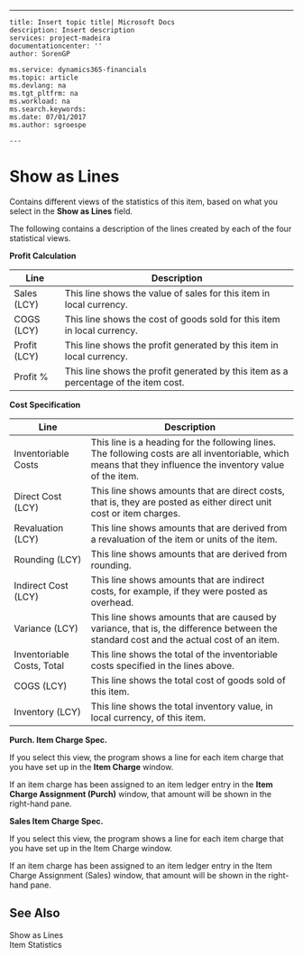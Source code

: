 ---
    title: Insert topic title| Microsoft Docs
    description: Insert description
    services: project-madeira
    documentationcenter: ''
    author: SorenGP

    ms.service: dynamics365-financials
    ms.topic: article
    ms.devlang: na
    ms.tgt_pltfrm: na
    ms.workload: na
    ms.search.keywords:
    ms.date: 07/01/2017
    ms.author: sgroespe

    ---
# Show as Lines
Contains different views of the statistics of this item, based on what you select in the **Show as Lines** field.  
  
 The following contains a description of the lines created by each of the four statistical views.  
  
 **Profit Calculation**  
  
|Line|Description|  
|----------|-----------------|  
|Sales \(LCY\)|This line shows the value of sales for this item in local currency.|  
|COGS \(LCY\)|This line shows the cost of goods sold for this item in local currency.|  
|Profit \(LCY\)|This line shows the profit generated by this item in local currency.|  
|Profit %|This line shows the profit generated by this item as a percentage of the item cost.|  
  
 **Cost Specification**  
  
|Line|Description|  
|----------|-----------------|  
|Inventoriable Costs|This line is a heading for the following lines. The following costs are all inventoriable, which means that they influence the inventory value of the item.|  
|Direct Cost \(LCY\)|This line shows amounts that are direct costs, that is, they are posted as either direct unit cost or item charges.|  
|Revaluation \(LCY\)|This line shows amounts that are derived from a revaluation of the item or units of the item.|  
|Rounding \(LCY\)|This line shows amounts that are derived from rounding.|  
|Indirect Cost \(LCY\)|This line shows amounts that are indirect costs, for example, if they were posted as overhead.|  
|Variance \(LCY\)|This line shows amounts that are caused by variance, that is, the difference between the standard cost and the actual cost of an item.|  
|Inventoriable Costs, Total|This line shows the total of the inventoriable costs specified in the lines above.|  
|COGS \(LCY\)|This line shows the total cost of goods sold of this item.|  
|Inventory \(LCY\)|This line shows the total inventory value, in local currency, of this item.|  
  
 **Purch. Item Charge Spec.**  
  
 If you select this view, the program shows a line for each item charge that you have set up in the **Item Charge** window.  
  
 If an item charge has been assigned to an item ledger entry in the **Item Charge Assignment \(Purch\)** window, that amount will be shown in the right-hand pane.  
  
 **Sales Item Charge Spec.**  
  
 If you select this view, the program shows a line for each item charge that you have set up in the Item Charge window.  
  
 If an item charge has been assigned to an item ledger entry in the Item Charge Assignment \(Sales\) window, that amount will be shown in the right-hand pane.  
  
## See Also  
 Show as Lines   
 Item Statistics